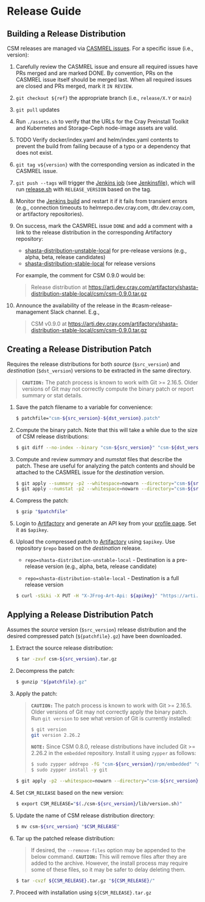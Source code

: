 # Release Guide


## Building a Release Distribution

CSM releases are managed via [CASMREL issues]. For a specific issue (i.e.,
version):

1. Carefully review the CASMREL issue and ensure all required issues have PRs
   merged and are marked DONE. By convention, PRs on the CASMREL issue itself
   should be merged last. When all required issues are closed and PRs merged,
   mark it `IN REVIEW`.

2. `git checkout ${ref}` the appropriate branch (i.e., `release/X.Y` or `main`)

3. `git pull` updates

4. Run `./assets.sh` to verify that the URLs for the Cray Preinstall Toolkit
   and Kubernetes and Storage-Ceph node-image assets are valid.

5. TODO Verify docker/index.yaml and helm/index.yaml contents to prevent the
   build from failing because of a typo or a dependency that does not exist.

6. `git tag v${version}` with the corresponding version as indicated in the
   CASMREL issue.

7. `git push --tags` will trigger the [Jenkins job] (see
   [Jenkinsfile](../Jenkinsfile)), which will run [release.sh](../release.sh)
   with `RELEASE_VERSION` based on the tag.

8. Monitor the [Jenkins build] and restart it if it fails from transient
   errors (e.g., connection timeouts to helmrepo.dev.cray.com,
   dtr.dev.cray.com, or artifactory repositories).

9. On success, mark the CASMREL issue `DONE` and add a comment with a link
   to the release distribution in the corresponding Artifactory repository:

   - [shasta-distribution-unstable-local] for pre-release versions (e.g.,
     alpha, beta, release candidates)
   - [shasta-distribution-stable-local] for release versions

   For example, the comment for CSM 0.9.0 would be:

   > Release distribution at
   > https://arti.dev.cray.com/artifactory/shasta-distribution-stable-local/csm/csm-0.9.0.tar.gz

10. Announce the availability of the release in the #casm-release-management
    Slack channel. E.g.,

    > CSM v0.9.0 at
    > https://arti.dev.cray.com/artifactory/shasta-distribution-stable-local/csm/csm-0.9.0.tar.gz


## Creating a Release Distribution Patch

Requires the release distributions for both _source_ (`$src_version`) and
_destination_ (`$dst_version`) versions to be extracted in the same directory.

> **`CAUTION:`** The patch process is known to work with Git >= 2.16.5. Older
> versions of Git may not correctly compute the binary patch or report
> summary or stat details.

1. Save the patch filename to a variable for convenience:

   ```bash
   $ patchfile="csm-${src_version}-${dst_version}.patch"
   ```

2. Compute the binary patch. Note that this will take a while due to the size
   of CSM release distributions:

   ```bash
   $ git diff --no-index --binary "csm-${src_version}" "csm-${dst_version}" > "$patchfile"
   ```

3. Compute and review _summary_ and _numstat_ files that describe the patch.
   These are useful for analyzing the patch contents and should be attached to
   the CASMREL issue for the _destination_ version.

   ```bash
   $ git apply --summary -p2 --whitespace=nowarn --directory="csm-${src_version}" "$patchfile" > "${patchfile}-summary"
   $ git apply --numstat -p2 --whitespace=nowarn --directory="csm-${src_version}" "$patchfile" > "${patchfile}-numstat"
   ```

4. Compress the patch:

   ```bash
   $ gzip "$patchfile"
   ```

5. Login to [Artifactory] and generate an API key from your [profile page].
   Set it as `$apikey`.

6. Upload the compressed patch to [Artifactory] using `$apikey`. Use repository
   `$repo` based on the _destination_ release.

   - `repo=shasta-distribution-unstable-local` - Destination is a pre-release
     version (e.g., alpha, beta, release candidate)

   - `repo=shasta-distribution-stable-local` - Destination is a full release
     version

   ```bash
   $ curl -sSLki -X PUT -H "X-JFrog-Art-Api: ${apikey}" "https://arti.dev.cray.com/artifactory/${repo}/csm/${patchfile}.gz" -T "${patchfile}.gz"
   ```


## Applying a Release Distribution Patch

Assumes the _source_ version (`$src_version`) release distribution and the
desired compressed patch (`${patchfile}.gz`) have been downloaded.

1. Extract the source release distribution:

   ```bash
   $ tar -zxvf csm-${src_version}.tar.gz
   ```

2. Decompress the patch:

   ```bash
   $ gunzip "${patchfile}.gz"
   ```

3. Apply the patch:

   > **`CAUTION:`** The patch process is known to work with Git >= 2.16.5.
   > Older versions of Git may not correctly apply the binary patch. Run
   > `git version` to see what version of Git is currently installed:
   >
   > ```bash
   > $ git version
   > git version 2.26.2
   > ```
   >
   > **`NOTE:`** Since CSM 0.8.0, release distributions have included Git >=
   > 2.26.2 in the `embedded` repository. Install it using `zypper` as follows:
   >
   > ```bash
   > $ sudo zypper addrepo -fG "csm-${src_version}/rpm/embedded" "csm-${src_version}-embedded"
   > $ sudo zypper install -y git
   > ```

   ```bash
   $ git apply -p2 --whitespace=nowarn --directory="csm-${src_version}" "$patchfile"
   ```

4. Set `CSM_RELEASE` based on the new version:

   ```bash
   $ export CSM_RELEASE="$(./csm-${src_version}/lib/version.sh)"
   ```

5. Update the name of CSM release distribution directory:

   ```bash
   $ mv csm-${src_version} "$CSM_RELEASE"
   ```

6. Tar up the patched release distribution:

   > If desired, the `--remove-files` option may be appended to the below command.
   > **`CAUTION:`** This will remove files after they are added to the
   > archive. However, the install process may require some of these files, so
   > it may be safer to delay deleting them.

   ```bash
   $ tar -cvzf ${CSM_RELEASE}.tar.gz "${CSM_RELEASE}/"
   ```

7. Proceed with installation using `${CSM_RELEASE}.tar.gz`


[CASMREL issues]: https://connect.us.cray.com/jira/projects/CASMREL/issues/
[Jenkins job]: https://cje2.dev.cray.com/teams-casmpet-team/job/casmpet-team/job/csm/
[Jenkins build]: https://cje2.dev.cray.com/teams-casmpet-team/blue/organizations/casmpet-team/csm/activity
[shasta-distribution-unstable-local]: https://arti.dev.cray.com/artifactory/shasta-distribution-unstable-local/csm/
[shasta-distribution-stable-local]: https://arti.dev.cray.com/artifactory/shasta-distribution-stable-local/csm/
[Artifactory]: https://arti.dev.cray.com/
[profile page]: https://arti.dev.cray.com/ui/admin/artifactory/user_profile
